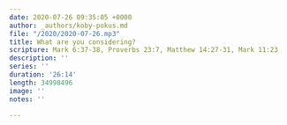 ```yaml
---
date: 2020-07-26 09:35:05 +0000
author: _authors/koby-pokus.md
file: "/2020/2020-07-26.mp3"
title: What are you considering?
scripture: Mark 6:37-38, Proverbs 23:7, Matthew 14:27-31, Mark 11:23
description: ''
series: ''
duration: '26:14'
length: 34998496
image: ''
notes: ''

---
```

